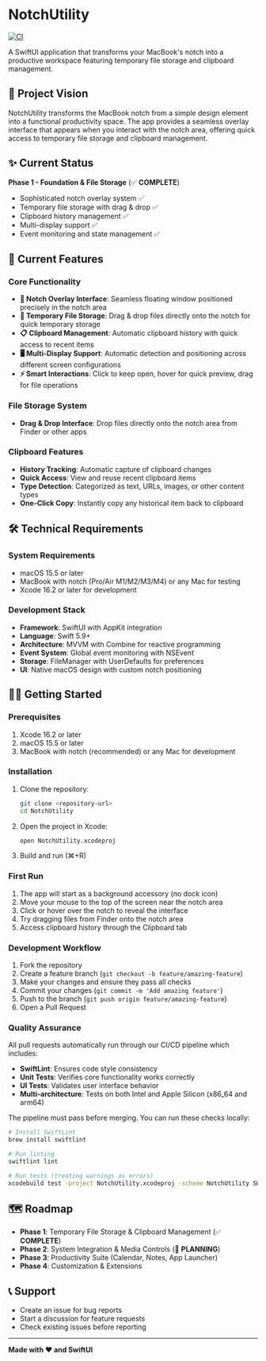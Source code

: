 # NotchUtility

[![CI](https://github.com/TommyWoodley/NotchUtility/actions/workflows/ci.yml/badge.svg)](https://github.com/TommyWoodley/NotchUtility/actions/workflows/ci.yml)

A SwiftUI application that transforms your MacBook's notch into a productive workspace featuring temporary file storage and clipboard management.

## 🎯 Project Vision

NotchUtility transforms the MacBook notch from a simple design element into a functional productivity space. The app provides a seamless overlay interface that appears when you interact with the notch area, offering quick access to temporary file storage and clipboard management.

## ✨ Current Status

**Phase 1 - Foundation & File Storage** (✅ **COMPLETE**)
- Sophisticated notch overlay system ✅
- Temporary file storage with drag & drop ✅
- Clipboard history management ✅
- Multi-display support ✅
- Event monitoring and state management ✅

## 🚀 Current Features

### Core Functionality
- **🎯 Notch Overlay Interface**: Seamless floating window positioned precisely in the notch area
- **📁 Temporary File Storage**: Drag & drop files directly onto the notch for quick temporary storage
- **📋 Clipboard Management**: Automatic clipboard history with quick access to recent items
- **🖥️ Multi-Display Support**: Automatic detection and positioning across different screen configurations
- **⚡ Smart Interactions**: Click to keep open, hover for quick preview, drag for file operations

### File Storage System
- **Drag & Drop Interface**: Drop files directly onto the notch area from Finder or other apps

### Clipboard Features
- **History Tracking**: Automatic capture of clipboard changes
- **Quick Access**: View and reuse recent clipboard items
- **Type Detection**: Categorized as text, URLs, images, or other content types
- **One-Click Copy**: Instantly copy any historical item back to clipboard

## 🛠 Technical Requirements

### System Requirements
- macOS 15.5 or later
- MacBook with notch (Pro/Air M1/M2/M3/M4) or any Mac for testing
- Xcode 16.2 or later for development

### Development Stack
- **Framework**: SwiftUI with AppKit integration
- **Language**: Swift 5.9+
- **Architecture**: MVVM with Combine for reactive programming
- **Event System**: Global event monitoring with NSEvent
- **Storage**: FileManager with UserDefaults for preferences
- **UI**: Native macOS design with custom notch positioning

## 🏃‍♂️ Getting Started

### Prerequisites
1. Xcode 16.2 or later
2. macOS 15.5 or later
3. MacBook with notch (recommended) or any Mac for development

### Installation
1. Clone the repository:
   ```bash
   git clone <repository-url>
   cd NotchUtility
   ```

2. Open the project in Xcode:
   ```bash
   open NotchUtility.xcodeproj
   ```

3. Build and run (⌘+R)

### First Run
1. The app will start as a background accessory (no dock icon)
2. Move your mouse to the top of the screen near the notch area
3. Click or hover over the notch to reveal the interface
4. Try dragging files from Finder onto the notch area
5. Access clipboard history through the Clipboard tab


### Development Workflow
1. Fork the repository
2. Create a feature branch (`git checkout -b feature/amazing-feature`)
3. Make your changes and ensure they pass all checks
4. Commit your changes (`git commit -m 'Add amazing feature'`)
5. Push to the branch (`git push origin feature/amazing-feature`)
6. Open a Pull Request

### Quality Assurance
All pull requests automatically run through our CI/CD pipeline which includes:
- **SwiftLint**: Ensures code style consistency
- **Unit Tests**: Verifies core functionality works correctly  
- **UI Tests**: Validates user interface behavior
- **Multi-architecture**: Tests on both Intel and Apple Silicon (x86_64 and arm64)

The pipeline must pass before merging. You can run these checks locally:

```bash
# Install SwiftLint
brew install swiftlint

# Run linting
swiftlint lint

# Run tests (treating warnings as errors)
xcodebuild test -project NotchUtility.xcodeproj -scheme NotchUtility SWIFT_TREAT_WARNINGS_AS_ERRORS=YES
```

## 🗺 Roadmap

- **Phase 1**: Temporary File Storage & Clipboard Management (✅ **COMPLETE**)
- **Phase 2**: System Integration & Media Controls (🔄 **PLANNING**)
- **Phase 3**: Productivity Suite (Calendar, Notes, App Launcher)
- **Phase 4**: Customization & Extensions


## 📞 Support

- Create an issue for bug reports
- Start a discussion for feature requests
- Check existing issues before reporting

---

**Made with ❤️ and SwiftUI** 